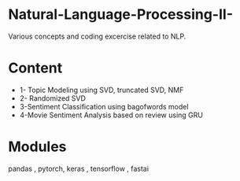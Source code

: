 # Natural-Language-Processing-II-

Various concepts and coding excercise related to NLP.

# Content

- 1- Topic Modeling using SVD, truncated SVD, NMF
- 2- Randomized SVD
- 3-Sentiment Classification using bagofwords model
- 4-Movie Sentiment Analysis based on review using GRU

# Modules

pandas , pytorch, keras , tensorflow , fastai
